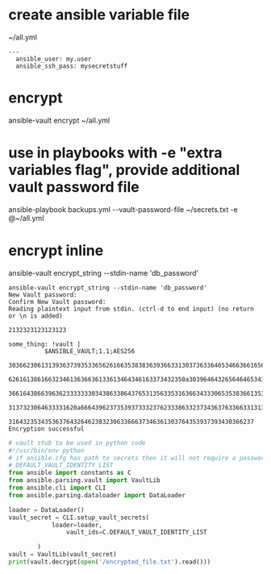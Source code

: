# create ansible variable file

~/all.yml

```
---
  ansible_user: my.user
  ansible_ssh_pass: mysecretstuff
```

# encrypt

ansible-vault encrypt ~/all.yml

# use in playbooks with -e "extra variables flag", provide additional vault password file
ansible-playbook backups.yml --vault-password-file ~/secrets.txt -e @~/all.yml


# encrypt inline
ansible-vault encrypt_string --stdin-name 'db_password'

```
ansible-vault encrypt_string --stdin-name 'db_password'
New Vault password:
Confirm New Vault password:
Reading plaintext input from stdin. (ctrl-d to end input) (no return or \n is added)

2132323123123123

some_thing: !vault |
          $ANSIBLE_VAULT;1.1;AES256
          30366230613139363739353365626166353838363936633130373633646534663661656463656664
          6261613861663234613636636133613464346163373432350a303964643265646465343461636366
          36616438663963623333333034386338643765313563353163663433306535383661353231316235
          3137323064633331620a666439623735393733323762333863323734363763366331313361356565
          31643235343536376432646238323063366637346361303764353937393430366237
Encryption successful

```
```python
# vault stub to be used in python code
#!/usr/bin/env python
# if ansible.cfg has path to secrets then it will not require a password
# DEFAULT_VAULT_IDENTITY_LIST
from ansible import constants as C
from ansible.parsing.vault import VaultLib
from ansible.cli import CLI
from ansible.parsing.dataloader import DataLoader

loader = DataLoader()
vault_secret = CLI.setup_vault_secrets(
            loader=loader,
                vault_ids=C.DEFAULT_VAULT_IDENTITY_LIST

        )
vault = VaultLib(vault_secret)
print(vault.decrypt(open('/encrypted_file.txt').read()))
```

